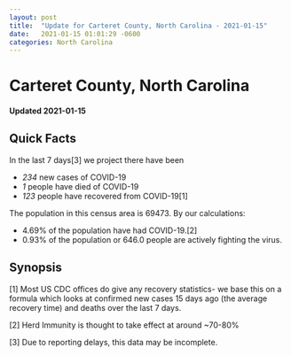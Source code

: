 ```yaml
---
layout: post
title:  "Update for Carteret County, North Carolina - 2021-01-15"
date:   2021-01-15 01:01:29 -0600
categories: North Carolina
---
```


# Carteret County, North Carolina
#### Updated 2021-01-15

## Quick Facts

In the last 7 days[3] we project there have been
- *234* new cases of COVID-19
- *1* people have died of COVID-19
- *123* people have recovered from COVID-19[1]

The population in this census area is 69473. By our calculations:
- 4.69% of the population have had COVID-19.[2]
- 0.93% of the population or 646.0 people are actively fighting the virus.

## Synopsis




[1] Most US CDC offices do give any recovery statistics- we base this on a formula which looks at confirmed new cases
15 days ago (the average recovery time) and deaths over the last 7 days.

[2] Herd Immunity is thought to take effect at around ~70-80%

[3] Due to reporting delays, this data may be incomplete.
 
    